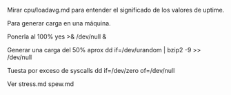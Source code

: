 Mirar cpu/loadavg.md para entender el significado de los valores de uptime.


Para generar carga en una máquina.

Ponerla al 100%
yes >& /dev/null &

Generar una carga del 50% aprox
dd if=/dev/urandom | bzip2 -9 >> /dev/null

Tuesta por exceso de syscalls
dd if=/dev/zero of=/dev/null


Ver 
stress.md
spew.md
